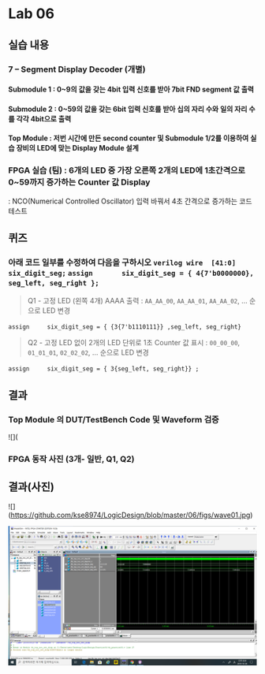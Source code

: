 # Lab 06

## 실습 내용

### **7 – Segment Display Decoder (개별)**

#### **Submodule 1** : 0~9의 값을 갖는 4bit 입력 신호를 받아 7bit FND  segment  값 출력

#### **Submodule 2** : 0~59의 값을 갖는 6bit 입력 신호를 받아 십의 자리 수와 일의 자리 수를 각각 4bit으로 출력

#### **Top Module** : 저번 시간에 만든 second counter  및 Submodule 1/2를 이용하여 실습 장비의 LED에 맞는 Display Module 설계

### FPGA 실습 (팀) : 6개의 LED 중 가장 오른쪽 2개의 LED에 1초간격으로 0~59까지 증가하는 Counter 값 Display
: NCO(Numerical Controlled Oscillator) 입력 바꿔서 4초 간격으로 증가하는 코드 테스트

## 퀴즈 
### 아래 코드 일부를 수정하여 다음을 구하시오 ```verilog wire  [41:0] six_digit_seg;``` ``` assign       six_digit_seg = { 4{7'b0000000}, seg_left, seg_right }; ``` 
> Q1 - 고정 LED (왼쪽 4개) AAAA 출력 : `AA_AA_00`, `AA_AA_01`, `AA_AA_02`, … 순으로 LED 변경

`assign		six_digit_seg = { {3{7'b1110111}} ,seg_left, seg_right}`

> Q2 - 고정 LED 없이 2개의 LED 단위로 1초 Counter 값 표시 : `00_00_00`, `01_01_01`, `02_02_02`, … 순으로 LED 변경

`assign		six_digit_seg = { 3{seg_left, seg_right}} ;`


## 결과
### **Top Module 의 DUT/TestBench Code 및 Waveform 검증**

![](

### **FPGA 동작 사진 (3개- 일반, Q1, Q2)**



## 결과(사진)

![] (https://github.com/kse8974/LogicDesign/blob/master/06/figs/wave01.jpg)
<!--stackedit_data:
eyJoaXN0b3J5IjpbMTk1MTk0MTcyNywtNjQ0MDY0MjM5XX0=
-->
![](https://github.com/kse8974/LogicDesign/blob/master/06/figs/wave02.jpg)
<!--stackedit_data:
eyJoaXN0b3J5IjpbMjA1OTM4OTUwMF19
-->
